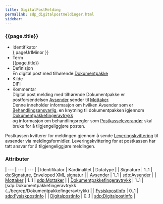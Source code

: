 ```yaml
---
title: DigitalPostMelding  
permalink: sdp_digitalpostmeldinger.html
sidebar:
---
```


### {{page.title}}

  - Identifikator  
    <span style="{ pageUrlMinor ;">[}]({{)</span> pageUrlMinor }}
  - Term  
    {{page.title}}
  - Definisjon  
    En digital post med tilhørende
    [Dokumentpakke](../forretningslag/Dokumentpakke/)
  - Kilde  
    DIFI
  - Kommentar  
    Digital post melding med tilhørende Dokumentpakke er
    postforsendelsen [Avsender](../begrep/Avsender) sender til
    [Mottaker](../begrep/Mottaker).  
    Denne inneholder informasjon om hvilken Avsender som er
    [Behandlingsansvarlig](../forretningslag/Aktorer), en knytning til
    dokumentpakken igjennom
    [Dokumentpakkefingeravtrykk](../begrep/Dokumentpakkefingeravtrykk)  
    og informasjon om behandlingsregler som
    [Postkasseleverandør](../forretningslag/Aktorer) skal bruke for å
    tilgjengeliggjøre posten.

Postkassen kvitterer for meldingen gjennom å sende
[Leveringskvittering](LeveringsKvittering) til avsender via
meldingsformidler. Leveringskvittering for at postkassen har tatt ansvar
for å tilgjengeliggjøre meldingen.

### Attributer

| --- | --- | --- |
| Identifikator | Kardinalitet | Datatype |
| Signature | 1..1 | [ds:Signature](https://www.oasis-open.org/committees/download.php/21256/wss-v1.1-spec-errata-os-SOAPMessageSecurity.htm#_Toc118717148), Enveloped XML signatur |
| [Avsender](../begrep/Avsender) | 1..1 | [sdp:Avsender](../begrep/Avsender) |
| [Mottaker](../begrep/Mottaker) | 1..1 | [sdp:Mottaker](../begrep/Mottaker) |
| [Dokumentpakkefingeravtrykk](../begrep/Dokumentpakkefingeravtrykk) | 1..1 | [sdp:Dokumentpakkefingeravtrykk (../begrep/Dokumentpakkefingeravtrykk) |
| [FysiskpostInfo](../begrep/FysiskPostInfo) | 0..1 | [sdp:FysiskpostInfo](../begrep/FysiskPostInfo) |
| [DigitalpostInfo](../begrep/DigitalPostInfo) | 0..1 | [sdp:DigitalpostInfo](../begrep/DigitalPostInfo) |
